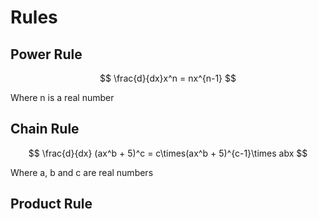 # Rules

##  Power Rule

$$ \frac{d}{dx}x^n = nx^{n-1} $$

Where n is a real number

## Chain Rule

$$ \frac{d}{dx} (ax^b + 5)^c = c\times(ax^b + 5)^{c-1}\times abx $$

Where a, b and c are real numbers

## Product Rule